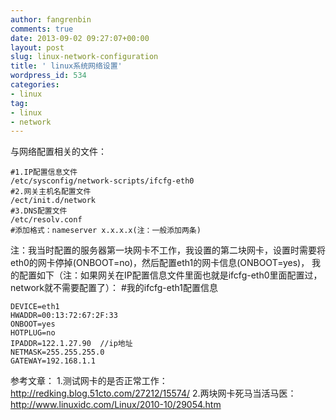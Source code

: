 ```yaml
---
author: fangrenbin
comments: true
date: 2013-09-02 09:27:07+00:00
layout: post
slug: linux-network-configuration
title: ' linux系统网络设置'
wordpress_id: 534
categories:
- linux
tag:
- linux
- network
---
```


与网络配置相关的文件： 

    
    
    #1.IP配置信息文件
    /etc/sysconfig/network-scripts/ifcfg-eth0  
    #2.网关主机名配置文件
    /ect/init.d/network  
    #3.DNS配置文件
    /etc/resolv.conf   
    #添加格式：nameserver x.x.x.x(注：一般添加两条) 
    


注：我当时配置的服务器第一块网卡不工作，我设置的第二块网卡，设置时需要将eth0的网卡停掉(ONBOOT=no)，然后配置eth1的网卡信息(ONBOOT=yes)， 
我的配置如下（注：如果网关在IP配置信息文件里面也就是ifcfg-eth0里面配置过，network就不需要配置了）：
#我的ifcfg-eth1配置信息

    
    
    DEVICE=eth1  
    HWADDR=00:13:72:67:2F:33  
    ONBOOT=yes  
    HOTPLUG=no  
    IPADDR=122.1.27.90  //ip地址  
    NETMASK=255.255.255.0  
    GATEWAY=192.168.1.1  
    


参考文章： 
1.测试网卡的是否正常工作：http://redking.blog.51cto.com/27212/15574/ 
2.两块网卡死马当活马医：http://www.linuxidc.com/Linux/2010-10/29054.htm
